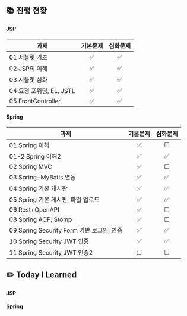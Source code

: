 ## 📚 진행 현황

#### JSP

| 과제                                          | 기본문제 | 심화문제 |
| --------------------------------------------- | :------: | :------: |
| 01 서블릿 기초            |    ✅    |    ✅    |
| 02 JSP의 이해            |    ✅    |    ✅    |
| 03 서블릿 심화            |    ✅    |    ✅    |
| 04 요청 포워딩, EL, JSTL            |    ✅    |    ✅    |
| 05 FrontController            |    ✅    |    ✅    |

#### Spring

| 과제                                          | 기본문제 | 심화문제 |
| --------------------------------------------- | :------: | :------: |
| 01 Spring 이해            |    ✅    |    ☐    |
| 01-2 Spring 이해2            |    ✅    |    ✅    |
| 02 Spring MVC            |    ✅    |    ☐    |
| 03 Spring-MyBatis 연동            |    ✅    |    ✅    |
| 04 Spring 기본 게시판            |    ✅    |    ✅    |
| 05 Spring 기본 게시판, 파일 업로드            |    ✅    |    ✅    |
| 06 Rest+OpenAPI            |    ✅    |    ☐    |
| 08 Spring AOP, Stomp            |    ✅    |    ☐    |
| 09 Spring Security Form 기반 로그인, 인증            |    ✅    |    ✅    |
| 10 Spring Security JWT 인증          |    ✅    |    ✅    |
| 11 Spring Security JWT 인증2             |    ☐    |    ☐    |

## ✏️ Today I Learned

#### JSP

#### Spring
